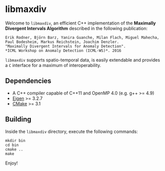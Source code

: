 libmaxdiv
=========

Welcome to `libmaxdiv`, an efficient C++ implementation of the **Maximally Divergent Intervals Algorithm**
described in the following publication:

    Erik Rodner, Björn Barz, Yanira Guanche, Milan Flach, Miguel Mahecha, Paul Bodesheim, Markus Reichstein, Joachim Denzler.
    "Maximally Divergent Intervals for Anomaly Detection".
    *ICML Workshop on Anomaly Detection (ICML-WS)*. 2016

`libmaxdiv` supports spatio-temporal data, is easily extendable and provides a `C` interface for a
maximum of interoperability.


Dependencies
------------

- A C++ compiler capable of C++11 and OpenMP 4.0 (e.g. g++ >= 4.9)
- [Eigen](http://eigen.tuxfamily.org/) >= 3.2.7
- [CMake](https://cmake.org/) >= 3.1


Building
--------

Inside the `libmaxdiv` directory, execute the following commands:

    mkdir bin
    cd bin
    cmake ..
    make

Enjoy!